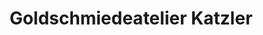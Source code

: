 ---
title: "Goldschmiedeatelier Katzler"
url: /duesseldorf/goldschmiedeatelier-katzler/
shop: Schmuck
---